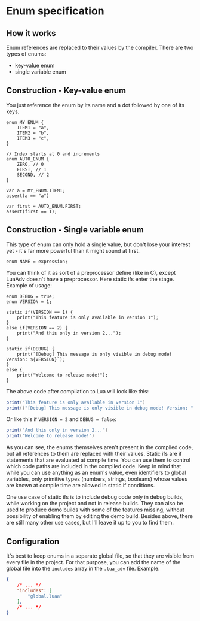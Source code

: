 Enum specification
=====

## How it works
Enum references are replaced to their values by the compiler.
There are two types of enums:
- key-value enum
- single variable enum

## Construction - Key-value enum
You just reference the enum by its name and a dot followed by one of its keys.
```
enum MY_ENUM {
    ITEM1 = "a",
    ITEM2 = "b",
    ITEM3 = "c",
}

// Index starts at 0 and increments
enum AUTO_ENUM {
    ZERO, // 0
    FIRST, // 1
    SECOND, // 2
}

var a = MY_ENUM.ITEM1;
assert(a == "a")

var first = AUTO_ENUM.FIRST;
assert(first == 1);
```

## Construction - Single variable enum
This type of enum can only hold a single value, but don't lose your interest yet - it's far more powerful than it might sound at first.

```
enum NAME = expression;
```

You can think of it as sort of a preprocessor define (like in C), except LuaAdv doesn't have a preprocessor. Here static ifs enter the stage.
Example of usage:
```
enum DEBUG = true;
enum VERSION = 1;

static if(VERSION == 1) {
    print("This feature is only available in version 1");
}
else if(VERSION == 2) {
    print("And this only in version 2...");
}

static if(DEBUG) {
    print(`[Debug] This message is only visible in debug mode! Version: ${VERSION}`);
}
else {
    print("Welcome to release mode!");
}
```
The above code after compilation to Lua will look like this:
```lua
print("This feature is only available in version 1")
print(("[Debug] This message is only visible in debug mode! Version: " .. 1))
```
Or like this if `VERSION = 2` and `DEBUG = false`:
```lua
print("And this only in version 2...")
print("Welcome to release mode!")
```
As you can see, the enums themselves aren't present in the compiled code, but all references to them are replaced with their values.
Static ifs are if statements that are evaluated at compile time. You can use them to control which code paths are included in the compiled code.
Keep in mind that while you can use anything as an enum's value, even identifiers to global variables, only primitive types (numbers, strings, booleans) whose values are known at compile time are allowed in static if conditions.

One use case of static ifs is to include debug code only in debug builds, while working on the project and not in release builds.
They can also be used to produce demo builds with some of the features missing, without possibility of enabling them by editing the demo build.
Besides above, there are still many other use cases, but I'll leave it up to you to find them.

## Configuration
It's best to keep enums in a separate global file, so that they are visible from every file in the project. For that purpose, you can add the name of the global file into the `includes` array in the `.lua_adv` file.
Example:
```json
{
    /* ... */
	"includes": [
		"global.luaa"
	],
    /* ... */
} 
```